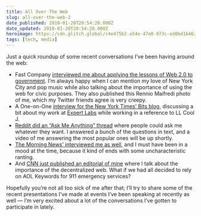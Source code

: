 ```yaml
---
title: All Over The Web
slug: all-over-the-web-2
date_published: 2010-01-20T20:54:20.000Z
date_updated: 2010-01-20T20:54:20.000Z
heroimage: https://cdn.glitch.global/c4e475b2-a54e-47e0-973c-ed0bd1b46262/1514472-how-anil-dash-applies-the-lessons-of-web-20-to-government-rotator.webp?v=1670809046414
tags: [tech, media]
---
```


Just a quick roundup of some recent conversations I’ve been having around the web:

- Fast Company [interviewed me about applying the lessons of Web 2.0 to government](https://www.fastcompany.com/1514472/how-anil-dash-applies-lessons-web-20-government). I’m always happy when I can mention my love of New York City and pop music while also talking about the importance of using the web for civic purposes. They also published this Rennio Maifredi photo of me, which my Twitter friends agree is very creepy.
- A One-on-One [interview for the New York Times’ Bits blog](http://bits.blogs.nytimes.com/2010/01/13/one-to-one-anil-dash-of-expert-labs-and-six-apart/), discussing a bit about my work at [Expert Labs](http://expertlabs.org/) while working in a reference to LL Cool J.
- [Reddit did an “Ask Me Anything” thread](http://www.reddit.com/r/blog/comments/aq2xt/anil_dash_ask_him_anything/) where people could ask me whatever they want. I answered a bunch of the questions in text, and a video of me answering the most popular ones will be up shortly.
- [The Morning News’ interviewed me as well](http://talks.themorningnews.org/2010/01/anil-dash.php), and I must have been in a mood at the time, because it kind of ends with some uncharacteristic ranting.
- And [CNN just published an editorial of mine](http://www.cnn.com/2010/OPINION/01/22/dash.twitter.shutdown/) where I talk about the importance of the decentralized web. What if we had all decided to rely on AOL Keywords for 911 emergency services?

Hopefully you’re not all too sick of me after that; I’ll try to share some of the recent presentations I’ve made at events I’ve been speaking at recently as well — I’m very excited about a lot of the conversations I’ve gotten to participate in lately.
